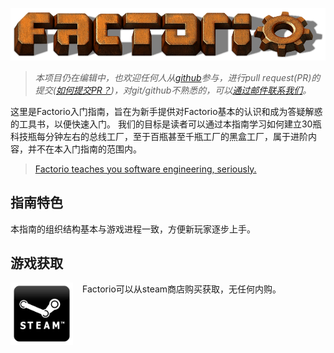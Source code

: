 <img src="images/factorio-logo.png" style="align:center"></img>

> *本项目仍在编辑中，也欢迎任何人从[github](https://github.com/tanganke/introduction-to-factorio)参与，进行pull request(PR)的提交([如何提交PR？](https://cloud.tencent.com/developer/article/1999727))，对git/github不熟悉的，可以[通过邮件联系我们](mailto:tang.anke@foxmail.com)。*

这里是Factorio入门指南，旨在为新手提供对Factorio基本的认识和成为答疑解惑的工具书，以便快速入门。
我们的目标是读者可以通过本指南学习如何建立30瓶科技瓶每分钟左右的总线工厂，至于百瓶甚至千瓶工厂的黑盒工厂，属于进阶内容，并不在本入门指南的范围内。

> [Factorio teaches you software engineering, seriously.](https://youtu.be/vPdUjLqC15Q)


## 指南特色

本指南的组织结构基本与游戏进程一致，方便新玩家逐步上手。

## 游戏获取

<a href="https://store.steampowered.com/app/427520/Factorio/">
    <img style="align:left; float:left; width:100px; MARGIN-RIGHT:15px" src="images/steam-square.png" ></img>
</a>

Factorio可以从steam商店购买获取，无任何内购。  
